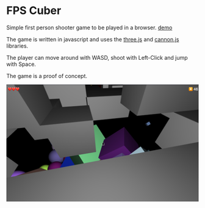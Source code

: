 # FPS Cuber 
Simple first person shooter game to be played in a browser. [demo](https://fps.hnr.bz)

The game is written in javascript and uses the [three.js](https://github.com/mrdoob/three.js/) and [cannon.js](https://github.com/schteppe/cannon.js) libraries.

The player can move around with WASD, shoot with Left-Click and jump with Space.

The game is a proof of concept.

![screenshot](https://raw.githubusercontent.com/elhenro/fps-cuber/main/screenshot.png)
